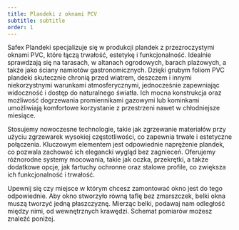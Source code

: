 ```yaml
---
title: Plandeki z oknami PCV
subtitle: subtitle
order: 1
---
```


Safex Plandeki specjalizuje się w produkcji plandek z przezroczystymi oknami
PVC, które łączą trwałość, estetykę i funkcjonalność. Idealnie sprawdzają się na
tarasach, w altanach ogrodowych, barach plażowych, a także jako ściany namiotów
gastronomicznych. Dzięki grubym foliom PVC plandeki skutecznie chronią przed
wiatrem, deszczem i innymi niekorzystnymi warunkami atmosferycznymi,
jednocześnie zapewniając widoczność i dostęp do naturalnego światła. Ich mocna
konstrukcja oraz możliwość dogrzewania promiennikami gazowymi lub kominkami
umożliwiają komfortowe korzystanie z przestrzeni nawet w chłodniejsze miesiące.

Stosujemy nowoczesne technologie, takie jak zgrzewanie materiałów przy użyciu
zgrzewarek wysokiej częstotliwości, co zapewnia trwałe i estetyczne połączenia.
Kluczowym elementem jest odpowiednie naprężenie plandek, co pozwala zachować ich
elegancki wygląd bez zagnieceń. Oferujemy różnorodne systemy mocowania, takie
jak oczka, przekrętki, a także dodatkowe opcje, jak fartuchy ochronne oraz
stalowe profile, co zwiększa ich funkcjonalność i trwałość.

Upewnij się czy miejsce w którym chcesz zamontować okno jest do tego odpowiednie. Aby okno stworzyło równą taflę bez zmarszczek, belki okna muszą tworzyć jedną płaszczyznę. Mierząc belki, podawaj nam odległość między nimi, od wewnętrznych
krawędzi. Schemat pomiarów możesz znaleźć poniżej.
